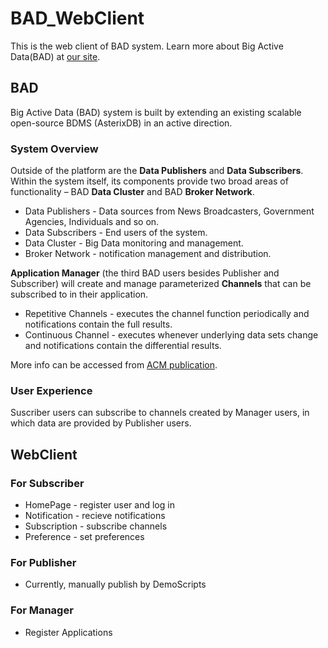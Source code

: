 # BAD_WebClient

This is the web client of BAD system. Learn more about Big Active Data(BAD) at [our site](http://asterix.ics.uci.edu/bigactivedata/).

## BAD

Big Active Data (BAD) system is built by extending an existing scalable open-source BDMS (AsterixDB) in an active direction. 

### System Overview

Outside of the platform are the **Data Publishers** and **Data Subscribers**. Within the system itself, its components provide two broad areas of functionality – BAD **Data Cluster** and BAD **Broker Network**.

* Data Publishers - Data sources from News Broadcasters, Government Agencies, Individuals and so on.
* Data Subscribers - End users of the system.
* Data Cluster - Big Data monitoring and management.
* Broker Network - notification management and distribution.

**Application Manager** (the third BAD users besides Publisher and Subscriber) will create and manage parameterized **Channels** that can be subscribed to in their application.

* Repetitive Channels - executes the channel function periodically and notifications contain the full results.
* Continuous Channel - executes whenever underlying data sets change and notifications contain the differential results.

More info can be accessed from [ACM publication](dl.acm.org/ft_gateway.cfm?id=2933313&type=pdf).

### User Experience

Suscriber users can subscribe to channels created by Manager users, in which data are provided by Publisher users. 

## WebClient

### For Subscriber

* HomePage - register user and log in
* Notification - recieve notifications
* Subscription - subscribe channels
* Preference - set preferences

### For Publisher

* Currently, manually publish by DemoScripts

### For Manager

* Register Applications
